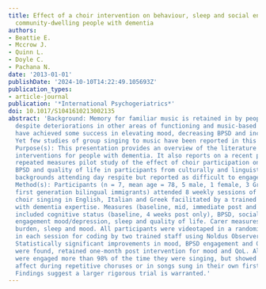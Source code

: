 ```yaml
---
title: Effect of a choir intervention on behaviour, sleep and social engagement of
  community-dwelling people with dementia
authors:
- Beattie E.
- Mccrow J.
- Quinn L.
- Doyle C.
- Pachana N.
date: '2013-01-01'
publishDate: '2024-10-10T14:22:49.105693Z'
publication_types:
- article-journal
publication: '*International Psychogeriatrics*'
doi: 10.1017/S1041610213002135
abstract: 'Background: Memory for familiar music is retained in by people with dementia
  despite deteriorations in other areas of functioning and music-based interventions
  have achieved some success in elevating mood, decreasing BPSD and increasing engagement.
  Yet few studies of group singing to music have been reported in this population.
  Purpose(s): This presentation provides an overview of the literature on singing-based
  interventions for people with dementia. It also reports on a recent pre and post
  repeated measures pilot study of the effect of choir participation on mood, engagement,
  BPSD and quality of life in participants from culturally and linguistically diverse
  backgrounds attending day respite but reported as difficult to engage in most activities.
  Method(s): Participants (n = 7, mean age = 78, 5 male, 1 female, 3 Greek and 3 Italian
  first generation bilingual immigrants) attended 8 weekly sessions of guitar-accompanied
  choir singing in English, Italian and Greek facilitated by a trained music therapist
  with dementia expertise. Measures (baseline, mid, immediate post and 4 weeks post)
  included cognitive status (baseline, 4 weeks post only), BPSD, social interaction,
  engagement mood/depression, sleep and quality of life. Carer measures were BPSD
  burden, sleep and mood. All participants were videotaped in a randomised schedule
  in each session for coding by two trained staff using Noldus Observer XT. Result(s):
  Statistically significant improvements in mood, BPSD engagement and QoL from Baseline
  were found, retained one-month post intervention for mood and QoL. All participants
  were engaged more than 98% of the time they were singing, but showed greater positive
  affect during repetitive choruses or in songs sung in their own first language.
  Findings suggest a larger rigorous trial is warranted.'
---
```

